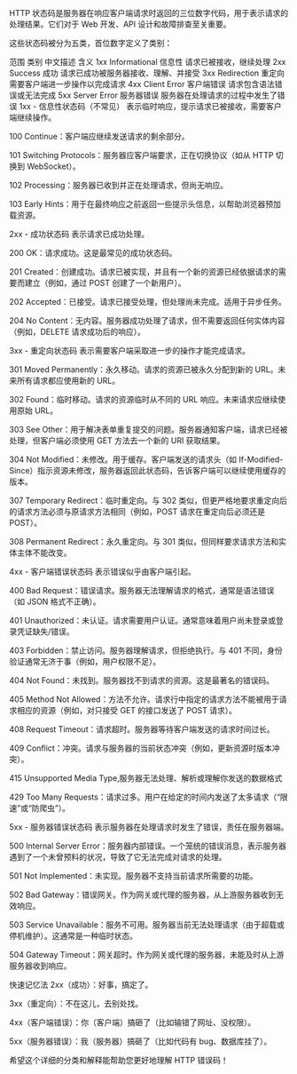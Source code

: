 HTTP 状态码是服务器在响应客户端请求时返回的三位数字代码，用于表示请求的处理结果。它们对于 Web 开发、API 设计和故障排查至关重要。

这些状态码被分为五类，首位数字定义了类别：

范围	类别	中文描述	含义
1xx	Informational	信息性	请求已被接收，继续处理
2xx	Success	成功	请求已成功被服务器接收、理解、并接受
3xx	Redirection	重定向	需要客户端进一步操作以完成请求
4xx	Client Error	客户端错误	请求包含语法错误或无法完成
5xx	Server Error	服务器错误	服务器在处理请求的过程中发生了错误
1xx - 信息性状态码（不常见）
表示临时响应，提示请求已被接收，需要客户端继续操作。

100 Continue：客户端应继续发送请求的剩余部分。

101 Switching Protocols：服务器应客户端要求，正在切换协议（如从 HTTP 切换到 WebSocket）。

102 Processing：服务器已收到并正在处理请求，但尚无响应。

103 Early Hints：用于在最终响应之前返回一些提示头信息，以帮助浏览器预加载资源。

2xx - 成功状态码
表示请求已成功处理。

200 OK：请求成功。这是最常见的成功状态码。

201 Created：创建成功。请求已被实现，并且有一个新的资源已经依据请求的需要而建立（例如，通过 POST 创建了一个新用户）。

202 Accepted：已接受。请求已接受处理，但处理尚未完成。适用于异步任务。

204 No Content：无内容。服务器成功处理了请求，但不需要返回任何实体内容（例如，DELETE 请求成功后的响应）。

3xx - 重定向状态码
表示需要客户端采取进一步的操作才能完成请求。

301 Moved Permanently：永久移动。请求的资源已被永久分配到新的 URL。未来所有请求都应使用新的 URL。

302 Found：临时移动。请求的资源临时从不同的 URL 响应。未来请求应继续使用原始 URL。

303 See Other：用于解决表单重复提交的问题。服务器通知客户端，请求已经被处理，但客户端必须使用 GET 方法去一个新的 URI 获取结果。

304 Not Modified：未修改。用于缓存。客户端发送的请求头（如 If-Modified-Since）指示资源未修改，服务器返回此状态码，告诉客户端可以继续使用缓存的版本。

307 Temporary Redirect：临时重定向。与 302 类似，但更严格地要求重定向后的请求方法必须与原请求方法相同（例如，POST 请求在重定向后必须还是 POST）。

308 Permanent Redirect：永久重定向。与 301 类似，但同样要求请求方法和实体主体不能改变。

4xx - 客户端错误状态码
表示错误似乎由客户端引起。

400 Bad Request：错误请求。服务器无法理解请求的格式，通常是语法错误（如 JSON 格式不正确）。

401 Unauthorized：未认证。请求需要用户认证。通常意味着用户尚未登录或登录凭证缺失/错误。

403 Forbidden：禁止访问。服务器理解请求，但拒绝执行。与 401 不同，身份验证通常无济于事（例如，用户权限不足）。

404 Not Found：未找到。服务器找不到请求的资源。这是最著名的错误码。

405 Method Not Allowed：方法不允许。请求行中指定的请求方法不能被用于请求相应的资源（例如，对只接受 GET 的接口发送了 POST 请求）。

408 Request Timeout：请求超时。服务器等待客户端发送的请求时间过长。

409 Conflict：冲突。请求与服务器的当前状态冲突（例如，更新资源时版本冲突）。

415 Unsupported Media Type,服务器无法处理、解析或理解你发送的数据格式 

429 Too Many Requests：请求过多。用户在给定的时间内发送了太多请求（“限速”或“防爬虫”）。

5xx - 服务器错误状态码
表示服务器在处理请求时发生了错误，责任在服务器端。

500 Internal Server Error：服务器内部错误。一个笼统的错误消息，表示服务器遇到了一个未曾预料的状况，导致了它无法完成对请求的处理。

501 Not Implemented：未实现。服务器不支持当前请求所需要的功能。

502 Bad Gateway：错误网关。作为网关或代理的服务器，从上游服务器收到无效响应。

503 Service Unavailable：服务不可用。服务器当前无法处理请求（由于超载或停机维护）。这通常是一种临时状态。

504 Gateway Timeout：网关超时。作为网关或代理的服务器，未能及时从上游服务器收到响应。

快速记忆法
2xx（成功）：好事，搞定了。

3xx（重定向）：不在这儿，去别处找。

4xx（客户端错误）：你（客户端）搞砸了（比如输错了网址、没权限）。

5xx（服务器错误）：我（服务器）搞砸了（比如代码有 bug、数据库挂了）。

希望这个详细的分类和解释能帮助您更好地理解 HTTP 错误码！


